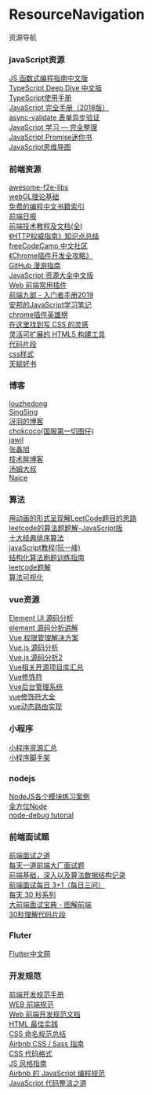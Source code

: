 # ResourceNavigation
资源导航
### javaScript资源
[JS 函数式编程指南中文版](https://github.com/llh911001/mostly-adequate-guide-chinese)<br/>
[TypeScript Deep Dive 中文版](https://github.com/jkchao/typescript-book-chinese)<br/>
[TypeScript使用手册](https://github.com/zhongsp/TypeScript)<br/>
[JavaScript 完全手册（2018版）](https://juejin.im/entry/5c0f1790e51d45780317b7ad#comment)<br/>
[async-validate 表单异步验证](https://github.com/tmpfs/async-validate)<br/>
[JavaScript 学习 — 完全整理](https://github.com/csxiaoyaojianxian/JavaScriptStudy)<br/>
[JavaScript Promise迷你书](http://liubin.org/promises-book/)<br/>
[JavaScript思维导图](https://github.com/jaywcjlove/handbook/tree/master/Javascript)<br/>

### 前端资源
[awesome-f2e-libs](https://github.com/sorrycc/awesome-f2e-libs)<br/>
[webGL理论基础](https://webglfundamentals.org/webgl/lessons/zh_cn/)<br/>
[免费的编程中文书籍索引](https://github.com/justjavac/free-programming-books-zh_CN)<br/>
[前端日报](https://github.com/wubaiqing/zaobao)<br/>
[前端技术教程及文档(全)](https://github.com/cucygh/fe-material)<br/>
[《HTTP权威指南》知识点总结](https://github.com/woai30231/http)<br/>
[freeCodeCamp 中文社区](https://www.freecodecamp.one/)<br/>
[《Chrome插件开发全攻略》](https://github.com/sxei/chrome-plugin-demo)<br/>
[GitHub 漫游指南](https://github.com/phodal/github)<br/>
[JavaScript 资源大全中文版](https://github.com/jawil/awesome-javascript-cn)<br/>
[Web 前端常用插件](https://github.com/iamjoel/front-end-plugins)<br/>
[前端九部 - 入门者手册2019](https://github.com/iamjoel/front-end-plugins)<br/>
[安邦的JavaScript学习笔记](https://github.com/anbang/javascript-notes)<br/>
[chrome插件英雄榜](https://github.com/zhaoolee/ChromeAppHeroes)<br/>
[在这里找到写 CSS 的灵感](https://github.com/chokcoco/CSS-Inspiration)<br/>
[灵活可扩展的 HTML5 构建工具](https://github.com/o2team/elf)<br/>
[代码片段](https://www.pianduan.fun/?language_id=4&page=1)<br/>
[css样式](https://qishaoxuan.github.io/css_tricks/hollowOut/#样式二)<br/>
[天赋好书](https://www.cntofu.com/)<br/>


### 博客
[louzhedong](https://github.com/louzhedong/blog)<br/>
[SingSing](https://singsing.io/blog/)<br/>
[冴羽的博客](https://github.com/mqyqingfeng/Blog)<br/>
[chokcoco(国服第一切图仔)](http://www.cnblogs.com/coco1s/category/833837.html)<br/>
[jawil](https://github.com/jawil/blog)<br/>
[张鑫旭](https://www.zhangxinxu.com/)<br/>
[技术胖博客](http://jspang.com/archives/)<br/>
[汤姆大叔](http://www.cnblogs.com/TomXu/archive/2011/12/15/2288411.html)<br/>
[Naice](https://blog.naice.me/article)<br/>

### 算法
[用动画的形式呈现解LeetCode题目的思路](https://github.com/MisterBooo/LeetCodeAnimation)<br/>
[leetcode的算法题题解-JavaScript版](https://github.com/laizimo/leetcode-answer)<br/>
[十大经典排序算法](https://github.com/hustcc/JS-Sorting-Algorithm)<br/>
[javaScript教程(阮一峰)](https://github.com/wangdoc/javascript-tutorial)<br/>
[结构化算法刷题训练指南](https://github.com/apachecn/Interview)<br/>
[leetcode题解](https://github.com/azl397985856/leetcode)<br/>
[算法可视化](https://visualgo.net/zh)<br/>

### vue资源
[Element UI 源码分析](https://github.com/idev365-team/idev365_learn_element_ui_source_code)<br/>
[element 源码分析讲解](https://github.com/athena0304/element-analysis)<br/>
[Vue 权限管理解决方案](https://github.com/OneWayTech/Vue-Auth-Solution)<br/>
[Vue.js 源码分析](https://github.com/ustbhuangyi/vue-analysis)<br/>
[Vue.js 源码分析2](https://github.com/answershuto/learnVue)<br/>
[Vue相关开源项目库汇总](https://github.com/opendigg/awesome-github-vue)<br/>
[Vue修饰符](https://segmentfault.com/a/1190000016786254)<br/>
[Vue后台管理系统](https://github.com/PanJiaChen/vue-element-admin)<br/>
[vue修饰符大全](https://segmentfault.com/a/1190000016786254)<br/>
[vue动态路由实现](https://segmentfault.com/a/1190000015419713)<br/>


### 小程序
[小程序资源汇总](https://github.com/justjavac/awesome-wechat-weapp)<br/>
[小程序脚手架](https://github.com/pandolajs/pandora-boilerplate-wechat)<br/>

### nodejs
[NodeJS各个模块练习案例](https://github.com/ningxiao/NodeJS)<br/>
[全方位Node](https://www.bilibili.com/video/av38914382/?p=96)<br/>
[node-debug tutorial](https://github.com/i5ting/node-debug-tutorial)<br/>

### 前端面试题
[前端面试之道](https://yuchengkai.cn/docs/frontend/)<br/>
[每天一道前端大厂面试题](https://github.com/Advanced-Frontend/Daily-Interview-Question)<br/>
[前端基础，深入以及算法数据结构记录](https://github.com/louzhedong/blog)<br/>
[前端面试每日 3+1（每日三问）](https://github.com/haizlin/fe-interview)<br/>
[每天 30 秒系列](https://github.com/b3log/30-seconds-zh_CN)<br/>
[大前端面试宝典 - 图解前端](https://github.com/azl397985856/fe-interview)<br/>
[30秒理解代码片段](https://www.html.cn/30-seconds-of-code/#call)<br/>


### Fluter
[Flutter中文网](https://book.flutterchina.club/)<br/>

### 开发规范
[前端开发规范手册](https://juejin.im/entry/5602f35a60b2b52ca75013cb/)<br/>
[WEB 前端规范](https://juejin.im/entry/5853a4cd1b69e6006c8649f1/)<br/>
[Web 前端开发规范文档](https://juejin.im/entry/578dbf2c79bc44005ff4e477/)<br/>
[HTML 最佳实践](https://juejin.im/entry/565a889260b21eabe0fefa98/)<br/>
[CSS 命名规范总结](https://juejin.im/entry/57c80c31c4c97100541ebb31/)<br/>
[Airbnb CSS / Sass 指南](https://juejin.im/entry/5707c60bd342d300542c60a4/)<br/>
[CSS 代码格式](http://www.phpxs.com/j/cssguifan/1001046/)<br/>
[JS 风格指南](https://juejin.im/post/587979148d6d810058bb3b32)<br/>
[Airbnb 的 JavaScript 编程规范](https://juejin.im/entry/55a49c85e4b05001a7775df9/)<br/>
[JavaScript 代码整洁之道](https://juejin.im/entry/589d1f8286b599006b2bb861/)<br/>
